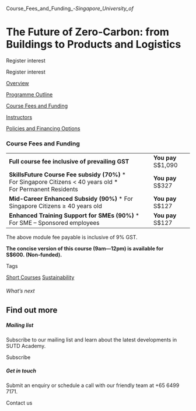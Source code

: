 Course_Fees_and_Funding_-_Singapore_University_of_



The Future of Zero-Carbon: from Buildings to Products and Logistics
===================================================================

Register interest

Register interest

[Overview](/course/the-future-of-zero-carbon-from-buildings-to-products-and-logistics/#tabs)

[Programme Outline](/course/the-future-of-zero-carbon-from-buildings-to-products-and-logistics/programme-outline/#tabs)

[Course Fees and Funding](/course/the-future-of-zero-carbon-from-buildings-to-products-and-logistics/course-fees-and-funding/#tabs)

[Instructors](/course/the-future-of-zero-carbon-from-buildings-to-products-and-logistics/instructors/#tabs)

[Policies and Financing Options](/course/the-future-of-zero-carbon-from-buildings-to-products-and-logistics/policies-and-financing-options/#tabs)

### Course Fees and Funding

|  |  |
| --- | --- |
| **Full course fee inclusive of prevailing GST** | **You pay**  S$1,090 |
| **SkillsFuture Course Fee subsidy (70%)**  * For Singapore Citizens < 40 years old * For Permanent Residents | **You pay**  S$327 |
| **Mid-Career Enhanced Subsidy (90%)**  * For Singapore Citizens ≥ 40 years old | **You pay**  S$127 |
| **Enhanced Training Support for SMEs (90%)**  * For SME – Sponsored employees | **You pay**  S$127 |

The above module fee payable is inclusive of 9% GST.

**The concise version of this course (9am—12pm) is available for S$600. (Non-funded).**

Tags

[Short Courses](/admissions/academy/courses-and-modules/?academy-type-course=780)
[Sustainability](/admissions/academy/courses-and-modules/?discipline=833)

###### What’s next

Find out more
-------------

##### Mailing list

Subscribe to our mailing list and learn about the latest developments in SUTD Academy.

Subscribe

##### Get in touch

Submit an enquiry or schedule a call with our friendly team at +65 6499 7171.

Contact us

